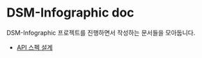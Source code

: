 # DSM-Infographic doc

DSM-Infographic 프로젝트를 진행하면서 작성하는 문서들을 모아둡니다.

- [API 스펙 설계](./API-spec/README.md)